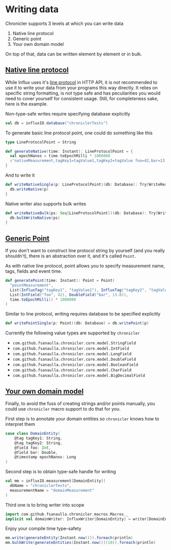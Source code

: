 # Writing data

Chronicler supports 3 levels at which you can write data
1. Native line protocol
2. Generic point
3. Your own domain model

On top of that, data can be written element by element or in bulk.

## [Native line protocol]
While Influx uses it's [line protocol] in HTTP API, it is not recommended to
use it to write your data from your programs this way directly. It relies on
specific string formatting, is not type safe and has peculiarities you would
need to cover yourself for consistent usage. Still, for completeness sake,
here is the example.

Non-type-safe writes require specifying database explicitly
```scala
val db = influxIO.database("chroniclerTests")
```

To generate basic line protocol point, one could do something like this
```scala
type LineProtocolPoint = String

def generateNative(time: Instant): LineProtocolPoint = {
  val epochNanos = time.toEpochMilli * 1000000
  s"nativeMeasurement,tagKey1=tagValue1,tagKey2=tagValue foo=42,bar=13.0 $epochNanos"
}
```

And to write it
```scala
def writeNativeSingle(p: LineProtocolPoint)(db: Database): Try[WriteResult] = {
  db.writeNative(p)
}
```

Native writer also supports bulk writes
```scala
def writeNativeBulk(ps: Seq[LineProtocolPoint])(db: Database): Try[WriteResult] = {
  db.bulkWriteNative(ps)
}
```

## [Generic Point]
If you don't want to construct line protocol string by yourself
(and you really shouldn't), there is an abstraction over it, and it's called
`Point`.

As with native line protocol, point allows you to specify measurement name,
tags, fields and event time.

```scala
def generatePoint(time: Instant): Point = Point(
  "pointMeasurement",
  List(InfluxTag("tagKey1", "tagValue1"), InfluxTag("tagKey2", "tagValue2")),
  List(IntField("foo", 42), DoubleField("bar", 13.0)),
  time.toEpochMilli() * 1000000
)
```

Similar to line protocol, writing requires database to be specified explicitly
```scala
def writePointSingle(p: Point)(db: Database) = db.writePoint(p)
```

Currently the following value types are supported by `chronicler`
* `com.github.fsanaulla.chronicler.core.model.StringField`
* `com.github.fsanaulla.chronicler.core.model.IntField`
* `com.github.fsanaulla.chronicler.core.model.LongField`
* `com.github.fsanaulla.chronicler.core.model.DoubleField`
* `com.github.fsanaulla.chronicler.core.model.BooleanField`
* `com.github.fsanaulla.chronicler.core.model.CharField`
* `com.github.fsanaulla.chronicler.core.model.BigDecimalField`

## [Your own domain model]
Finally, to avoid the fuss of creating strings and/or points manually,
you could use `chronicler` macro support to do that for you.

First step is to annotate your domain entities so `chronicler` knows how
to interpret them
```scala
case class DomainEntity(
    @tag tagKey1: String,
    @tag tagKey2: String,
    @field foo: Int,
    @field bar: Double,
    @timestamp epochNanos: Long
)
```

Second step is to obtain type-safe handle for writing
```scala
val mm = influxIO.measurement[DomainEntity](
  dbName = "chroniclerTests",
  measurementName = "domainMeasurement"
)
```

Third one is to bring writer into scope
```scala
import com.github.fsanaulla.chronicler.macros.Macros._
implicit val domainWriter: InfluxWriter[DomainEntity] = writer[DomainEntity]
```

Enjoy your compile time type-safety
```scala
mm.write(generateEntity(Instant.now())).foreach(println)
mm.bulkWrite(generateEntities(Instant.now())(10)).foreach(println)
```

[line protocol]: https://docs.influxdata.com/influxdb/v1.6/write_protocols/line_protocol_reference/
[Native line protocol]: ../examples/src/main/scala/com/github/fsanaulla/chronicler/examples/write/LineProtocolWrite.scala
[Generic Point]: ../examples/src/main/scala/com/github/fsanaulla/chronicler/examples/write/PointWrite.scala
[Your own domain model]: ../examples/src/main/scala/com/github/fsanaulla/chronicler/examples/write/DomainWrite.scala
